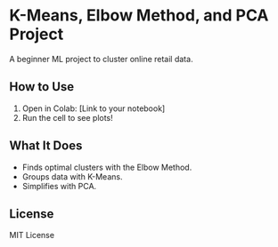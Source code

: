 # K-Means, Elbow Method, and PCA Project
A beginner ML project to cluster online retail data.

## How to Use
1. Open in Colab: [Link to your notebook]
2. Run the cell to see plots!

## What It Does
- Finds optimal clusters with the Elbow Method.
- Groups data with K-Means.
- Simplifies with PCA.

## License
MIT License

